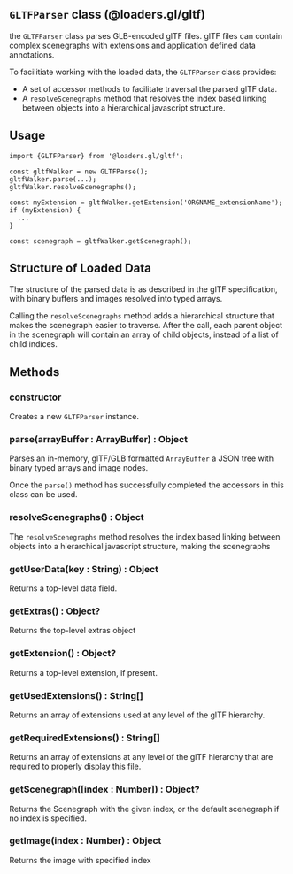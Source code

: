 ## `GLTFParser` class (@loaders.gl/gltf)

the `GLTFParser` class parses GLB-encoded glTF files. glTF files can contain complex scenegraphs with extensions and application defined data annotations.

To facilitiate working with the loaded data, the `GLTFParser` class provides:

* A set of accessor methods to facilitate traversal the parsed glTF data.
* A `resolveScenegraphs` method that resolves the index based linking between objects into a hierarchical javascript structure.


## Usage

```
import {GLTFParser} from '@loaders.gl/gltf';

const gltfWalker = new GLTFParse();
gltfWalker.parse(...);
gltfWalker.resolveScenegraphs();

const myExtension = gltfWalker.getExtension('ORGNAME_extensionName');
if (myExtension) {
  ...
}

const scenegraph = gltfWalker.getScenegraph();
```


## Structure of Loaded Data

The structure of the parsed data is as described in the glTF specification, with binary buffers and images resolved into typed arrays.

Calling the `resolveScenegraphs` method adds a hierarchical structure that makes the scenegraph easier to traverse. After the call, each parent object in the scenegraph will contain an array of child objects, instead of a list of child indices.


## Methods

### constructor

Creates a new `GLTFParser` instance.


### parse(arrayBuffer : ArrayBuffer) : Object

Parses an in-memory, glTF/GLB formatted `ArrayBuffer` a JSON tree with binary typed arrays and image nodes.

Once the `parse()` method has successfully completed the accessors in this class can be used.


### resolveScenegraphs() : Object

The `resolveScenegraphs` method resolves the index based linking between objects into a hierarchical javascript structure, making the scenegraphs 


### getUserData(key : String) : Object

Returns a top-level data field.


### getExtras() : Object?

Returns the top-level extras object


### getExtension() : Object?

Returns a top-level extension, if present.


### getUsedExtensions() : String[]

Returns an array of extensions used at any level of the glTF hierarchy.


### getRequiredExtensions() : String[]

Returns an array of extensions at any level of the glTF hierarchy that are required to properly display this file.


### getScenegraph([index : Number]) : Object?

Returns the Scenegraph with the given index, or the default scenegraph if no index is specified.


### getImage(index : Number) : Object

Returns the image with specified index
